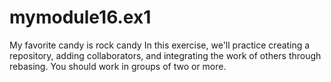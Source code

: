 # mymodule16.ex1

My favorite candy is rock candy
In this exercise, we'll practice creating a repository, adding collaborators, and integrating the work of others through rebasing. You should work in groups of two or more.

